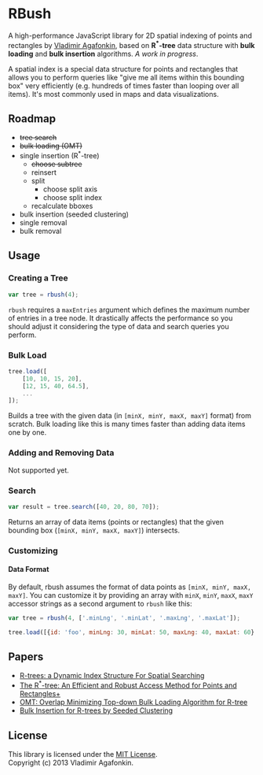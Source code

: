 RBush
=====

A high-performance JavaScript library for 2D spatial indexing of points and rectangles by [Vladimir Agafonkin](http://github.com/mourner),
based on **R<sup>*</sup>-tree** data structure with **bulk loading** and **bulk insertion** algorithms.
_A work in progress_.

A spatial index is a special data structure for points and rectangles that allows you to perform queries like "give me all items within this bounding box" very efficiently (e.g. hundreds of times faster than looping over all items). It's most commonly used in maps and data visualizations.

## Roadmap

* ~~tree search~~
* ~~bulk loading (OMT)~~
* single insertion (R<sup>*</sup>-tree)
	* ~~choose subtree~~
	* reinsert
	* split
		* choose split axis
		* choose split index
	* recalculate bboxes
* bulk insertion (seeded clustering)
* single removal
* bulk removal

## Usage

### Creating a Tree

```js
var tree = rbush(4);
```

`rbush` requires a `maxEntries` argument which defines the maximum number of entries in a tree node.
It drastically affects the performance so you should adjust it considering the type of data and search queries you perform.

### Bulk Load

```js
tree.load([
	[10, 10, 15, 20],
	[12, 15, 40, 64.5],
	...
]);
```

Builds a tree with the given data (in `[minX, minY, maxX, maxY]` format) from scratch.
Bulk loading like this is many times faster than adding data items one by one.

### Adding and Removing Data

Not supported yet.

### Search

```js
var result = tree.search([40, 20, 80, 70]);
```

Returns an array of data items (points or rectangles) that the given bounding box (`[minX, minY, maxX, maxY]`) intersects.

### Customizing

#### Data Format

By default, rbush assumes the format of data points as `[minX, minY, maxX, maxY]`. You can customize it by providing an array with `minX`, `minY`, `maxX`, `maxY` accessor strings as a second argument to `rbush` like this:

```js
var tree = rbush(4, ['.minLng', '.minLat', '.maxLng', '.maxLat']);

tree.load([{id: 'foo', minLng: 30, minLat: 50, maxLng: 40, maxLat: 60}, ...]);
```

## Papers

* [R-trees: a Dynamic Index Structure For Spatial Searching](http://www-db.deis.unibo.it/courses/SI-LS/papers/Gut84.pdf)
* [The R<sup>*</sup>-tree: An Efficient and Robust Access Method for Points and Rectangles+](http://dbs.mathematik.uni-marburg.de/publications/myPapers/1990/BKSS90.pdf)
* [OMT: Overlap Minimizing Top-down Bulk Loading Algorithm for R-tree](http://ftp.informatik.rwth-aachen.de/Publications/CEUR-WS/Vol-74/files/FORUM_18.pdf)
* [Bulk Insertion for R-trees by Seeded Clustering](http://www.cs.arizona.edu/~bkmoon/papers/dke06-bulk.pdf)

## License

This library is licensed under the [MIT License](http://opensource.org/licenses/MIT).<br>
Copyright (c) 2013 Vladimir Agafonkin.
